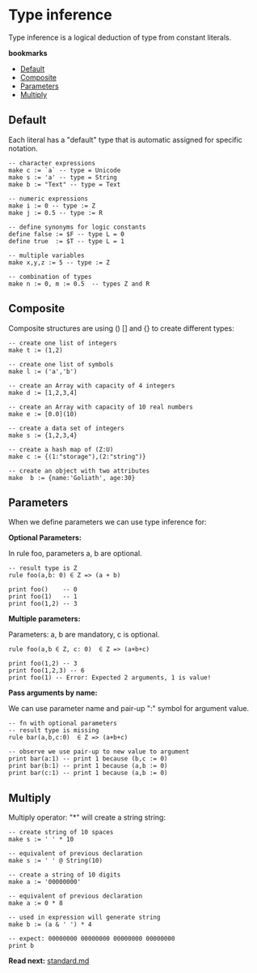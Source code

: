 # Type inference

Type inference is a logical deduction of type from constant literals.

**bookmarks**
* [Default](#Default)
* [Composite](#Composite)
* [Parameters](#Parameters)
* [Multiply](#Multiply)

## Default
Each literal has a "default" type that is automatic assigned for specific notation.

```
-- character expressions
make c := `a` -- type = Unicode 
make s := 'a' -- type = String 
make b := "Text" -- type = Text

-- numeric expressions
make i := 0 -- type := Z
make j := 0.5 -- type := R

-- define synonyms for logic constants
define false := $F -- type L = 0
define true  := $T -- type L = 1

-- multiple variables
make x,y,z := 5 -- type := Z

-- combination of types
make n := 0, m := 0.5  -- types Z and R
```

## Composite

Composite structures are using () [] and {} to create different types:

```
-- create one list of integers
make t := (1,2) 

-- create one list of symbols
make l := ('a','b')

-- create an Array with capacity of 4 integers
make d := [1,2,3,4]

-- create an Array with capacity of 10 real numbers
make e := [0.0](10)

-- create a data set of integers
make s := {1,2,3,4}

-- create a hash map of (Z:U)
make c := {(1:"storage"),(2:"string")}

-- create an object with two attributes
make  b := {name:'Goliath', age:30}

```

## Parameters
When we define parameters we can use type inference for: 

**Optional Parameters:**

In rule foo, parameters a, b are optional.

```
-- result type is Z
rule foo(a,b: 0) ∈ Z => (a + b)
                                  
print foo()    -- 0               
print foo(1)   -- 1
print foo(1,2) -- 3
```

**Multiple parameters:**

Parameters: a, b are mandatory, c is optional.

```
rule foo(a,b ∈ Z, c: 0)  ∈ Z => (a+b+c)

print foo(1,2) -- 3
print foo(1,2,3) -- 6
print foo(1) -- Error: Expected 2 arguments, 1 is value!

```

**Pass arguments by name:**

We can use parameter name and pair-up ":" symbol for argument value.

```
-- fn with optional parameters
-- result type is missing
rule bar(a,b,c:0)  ∈ Z => (a+b+c)

-- observe we use pair-up to new value to argument
print bar(a:1) -- print 1 because (b,c := 0) 
print bar(b:1) -- print 1 because (a,b := 0) 
print bar(c:1) -- print 1 because (a,b := 0) 
```

## Multiply

Multiply operator: "*" will create a string string:

```
-- create string of 10 spaces
make s := ' ' * 10

-- equivalent of previous declaration
make s := ' ' @ String(10)
```


```
-- create a string of 10 digits
make a := '00000000'

-- equivalent of previous declaration
make a := 0 * 8

-- used in expression will generate string
make b := (a & ' ') * 4

-- expect: 00000000 00000000 00000000 00000000
print b 
```

**Read next:** [standard.md](standard.md)